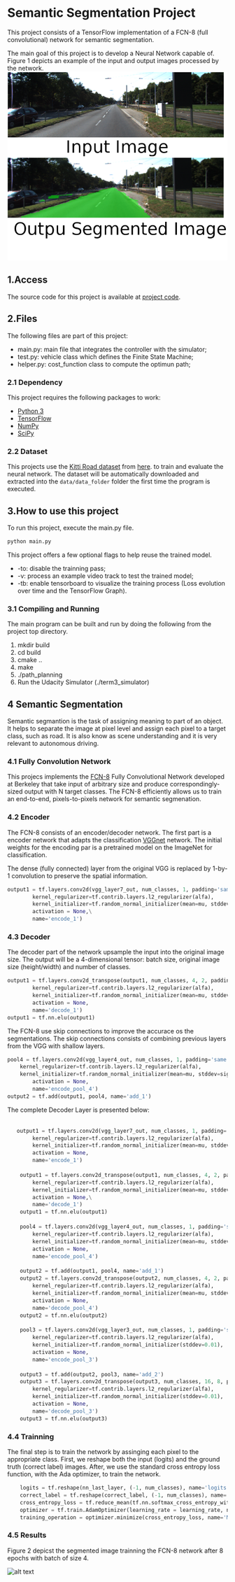 # Semantic Segmentation Project

This project consists of a TensorFlow implementation of a FCN-8 (full convolutional) network for semantic segmentation. 

The main goal of this project is to develop a Neural Network capable of. 
Figure 1 depicts an example of the input and output images processed by the network.
![alt text][image1]

[//]: # (Image References)

[image1]: images/example.png "Input - Outpu image example."
[image2]: images/resuts.png "Final Segmented image." 

## 1.Access 

The source code for this project is available at [project code](https://github.com/rtsaad/CarND-Semantic-Segmentation).

## 2.Files

The following files are part of this project:
* main.py:  main file that integrates the controller with the simulator;
* test.py: vehicle class which defines the Finite State Machine;
* helper.py: cost_function class to compute the optimun path;


### 2.1 Dependency

This project requires the following packages to work:
 - [Python 3](https://www.python.org/)
 - [TensorFlow](https://www.tensorflow.org/)
 - [NumPy](http://www.numpy.org/)
 - [SciPy](https://www.scipy.org/)

### 2.2 Dataset

This projects use the [Kitti Road dataset](http://www.cvlibs.net/datasets/kitti/eval_road.php) from [here](http://www.cvlibs.net/download.php?file=data_road.zip). to train and evaluate the neural network. The dataset will be automatically downloaded and extracted into the `data/data_folder` folder the first time the program is executed.

## 3.How to use this project

To run this project, execute the main.py file. 

``` py
python main.py

```
This project offers a few optional flags to help reuse the trained model.
 - -to: disable the trainning pass;
 - -v: process an example video track to test the trained model;
 - -tb: enable tensorboard to visualize the training process (Loss evolution over time and the TensorFlow Graph).


### 3.1 Compiling and Running

The main program can be built and run by doing the following from the project top directory.

1. mkdir build
2. cd build
3. cmake ..
4. make
5. ./path_planning
6. Run the Udacity Simulator (./term3_simulator)

## 4 Semantic Segmentation

Semantic segmantion is the task of assigning meaning to part of an object. It helps to separate the image at pixel level and assign each pixel to a target class, such as road. It is also know as scene understanding and it is very relevant to autonomous driving.

### 4.1 Fully Convolution Network

This projecs implements the [FCN-8](https://people.eecs.berkeley.edu/~jonlong/long_shelhamer_fcn.pdf) Fully Convolutional Network developed at Berkeley that take input of arbitrary size and produce correspondingly-sized output with N target classes. The FCN-8 efficiently allows us to train an end-to-end, pixels-to-pixels network for semantic segmenation.

### 4.2 Encoder

The FCN-8 consists of an encoder/decoder network. The first part is a encoder network that adapts the classification [VGGnet](https://arxiv.org/pdf/1409.1556/) network. The initial weights for the encoding par is a pretrained model on the ImageNet for classification. 

The dense (fully connected) layer from the original VGG is replaced by 1-by-1 convolution to preserve the spatial information. 

```python
output1 = tf.layers.conv2d(vgg_layer7_out, num_classes, 1, padding='same',
        kernel_regularizer=tf.contrib.layers.l2_regularizer(alfa),
        kernel_initializer=tf.random_normal_initializer(mean=mu, stddev=sigma),
        activation = None,\
        name='encode_1')
```

### 4.3 Decoder

The decoder part of the network upsample the input into the original image size. The output will be a 4-dimensional tensor: batch size, original image size (height/width) and number of classes.

```python
output1 = tf.layers.conv2d_transpose(output1, num_classes, 4, 2, padding='same',
        kernel_regularizer=tf.contrib.layers.l2_regularizer(alfa),
        kernel_initializer=tf.random_normal_initializer(mean=mu, stddev=sigma),
        activation = None,
        name='decode_1')
output1 = tf.nn.elu(output1)
```

The FCN-8 use skip connections to improve the accurace os the segmentations. The skip connections consists of combining previous layers from the VGG with shallow layers.

```python
pool4 = tf.layers.conv2d(vgg_layer4_out, num_classes, 1, padding='same',
	kernel_regularizer=tf.contrib.layers.l2_regularizer(alfa),
	kernel_initializer=tf.random_normal_initializer(mean=mu, stddev=sigma), 
        activation = None,
        name='encode_pool_4')
output2 = tf.add(output1, pool4, name='add_1')
```

The complete Decoder Layer is presented below:

```python

   output1 = tf.layers.conv2d(vgg_layer7_out, num_classes, 1, padding='same',
        kernel_regularizer=tf.contrib.layers.l2_regularizer(alfa),
        kernel_initializer=tf.random_normal_initializer(mean=mu, stddev=sigma), 
        activation = None,
        name='encode_1') 

    output1 = tf.layers.conv2d_transpose(output1, num_classes, 4, 2, padding='same',
        kernel_regularizer=tf.contrib.layers.l2_regularizer(alfa),
        kernel_initializer=tf.random_normal_initializer(mean=mu, stddev=sigma), 
        activation = None,\
        name='decode_1')
    output1 = tf.nn.elu(output1)

    pool4 = tf.layers.conv2d(vgg_layer4_out, num_classes, 1, padding='same',
        kernel_regularizer=tf.contrib.layers.l2_regularizer(alfa),
        kernel_initializer=tf.random_normal_initializer(mean=mu, stddev=sigma),
        activation = None,
        name='encode_pool_4')

    output2 = tf.add(output1, pool4, name='add_1')
    output2 = tf.layers.conv2d_transpose(output2, num_classes, 4, 2, padding='same',
        kernel_regularizer=tf.contrib.layers.l2_regularizer(alfa),
        kernel_initializer=tf.random_normal_initializer(mean=mu, stddev=sigma),
        activation = None,
        name='decode_pool_4')
    output2 = tf.nn.elu(output2)

    pool3 = tf.layers.conv2d(vgg_layer3_out, num_classes, 1, padding='same',
        kernel_regularizer=tf.contrib.layers.l2_regularizer(alfa),
        kernel_initializer=tf.random_normal_initializer(stddev=0.01),
        activation = None,
        name='encode_pool_3')

    output3 = tf.add(output2, pool3, name='add_2')
    output3 = tf.layers.conv2d_transpose(output3, num_classes, 16, 8, padding='same',
        kernel_regularizer=tf.contrib.layers.l2_regularizer(alfa),
        kernel_initializer=tf.random_normal_initializer(stddev=0.01),
        activation = None,
        name='decode_pool_3')
    output3 = tf.nn.elu(output3)
```

### 4.4 Trainning

The final step is to train the network by assinging each pixel to the appropriate class. First, we reshape both the input (logits) and the ground truth (correct label) images. After, we use the standard cross entropy loss function, with the Ada optimizer, to train the network.


```python
    logits = tf.reshape(nn_last_layer, (-1, num_classes), name='logits')
    correct_label = tf.reshape(correct_label, (-1, num_classes), name='correct_label')
    cross_entropy_loss = tf.reduce_mean(tf.nn.softmax_cross_entropy_with_logits(logits=logits, labels=correct_label), name='mean')
    optimizer = tf.train.AdamOptimizer(learning_rate = learning_rate, name='Adam')
    training_operation = optimizer.minimize(cross_entropy_loss, name='Minimize') 
```

### 4.5 Results

Figure 2 depicst the segmented image trainning the FCN-8 network after 8 epochs with batch of size 4. 

![alt text][image2]

